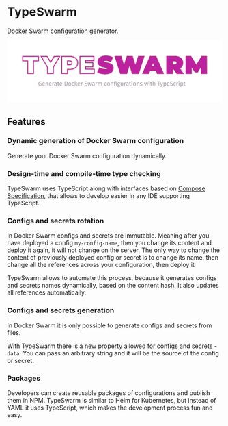 # TypeSwarm

Docker Swarm configuration generator.

![](typeswarm-logo.svg)

## Features

### Dynamic generation of Docker Swarm configuration

Generate your Docker Swarm configuration dynamically.

### Design-time and compile-time type checking

TypeSwarm uses TypeScript along with interfaces based on [Compose Specification](https://github.com/compose-spec/compose-spec), that allows to develop easier in any IDE supporting TypeScript.

### Configs and secrets rotation

In Docker Swarm configs and secrets are immutable. Meaning after you have deployed a config `my-config-name`, then you change its content and deploy it again, it will not change on the server. The only way to change the content of previously deployed config or secret is to change its name, then change all the references across your configuration, then deploy it

TypeSwarm allows to automate this process, because it generates configs and secrets names dynamically, based on the content hash. It also updates all references automatically.

### Configs and secrets generation

In Docker Swarm it is only possible to generate configs and secrets from files.

With TypeSwarm there is a new property allowed for configs and secrets - `data`. You can pass an arbitrary string and it will be the source of the config or secret.

### Packages

Developers can create reusable packages of configurations and publish them in NPM. TypeSwarm is similar to Helm for Kubernetes, but instead of YAML it uses TypeScript, which makes the development process fun and easy.
